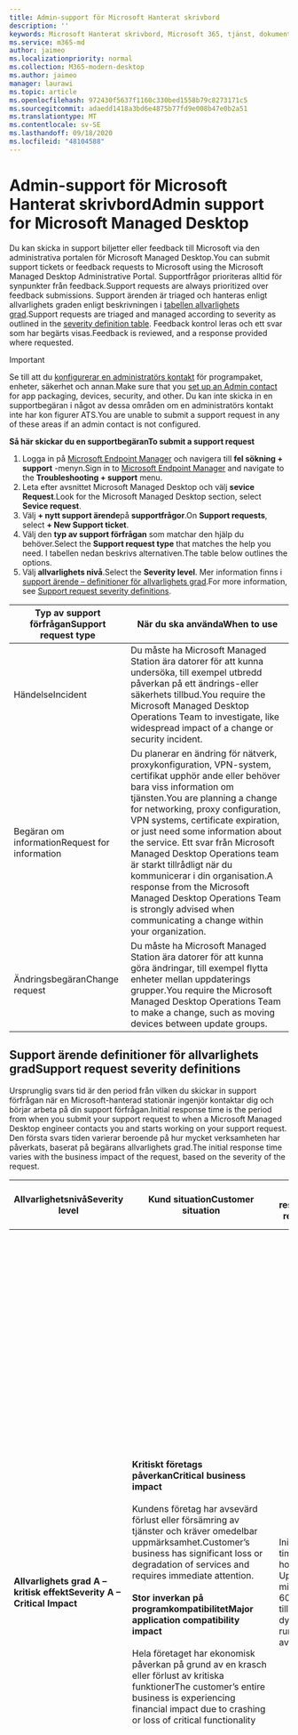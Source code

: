 ```yaml
---
title: Admin-support för Microsoft Hanterat skrivbord
description: ''
keywords: Microsoft Hanterat skrivbord, Microsoft 365, tjänst, dokumentation
ms.service: m365-md
author: jaimeo
ms.localizationpriority: normal
ms.collection: M365-modern-desktop
ms.author: jaimeo
manager: laurawi
ms.topic: article
ms.openlocfilehash: 972430f5637f1160c330bed1558b79c8273171c5
ms.sourcegitcommit: adaedd1418a3bd6e4875b77fd9e008b47e0b2a51
ms.translationtype: MT
ms.contentlocale: sv-SE
ms.lasthandoff: 09/18/2020
ms.locfileid: "48104588"
---
```

# <a name="admin-support-for-microsoft-managed-desktop"></a><span data-ttu-id="0ad10-103">Admin-support för Microsoft Hanterat skrivbord</span><span class="sxs-lookup"><span data-stu-id="0ad10-103">Admin support for Microsoft Managed Desktop</span></span>

<span data-ttu-id="0ad10-104">Du kan skicka in support biljetter eller feedback till Microsoft via den administrativa portalen för Microsoft Managed Desktop.</span><span class="sxs-lookup"><span data-stu-id="0ad10-104">You can submit support tickets or feedback requests to Microsoft using the Microsoft Managed Desktop Administrative Portal.</span></span> <span data-ttu-id="0ad10-105">Supportfrågor prioriteras alltid för synpunkter från feedback.</span><span class="sxs-lookup"><span data-stu-id="0ad10-105">Support requests are always prioritized over feedback submissions.</span></span> <span data-ttu-id="0ad10-106">Support ärenden är triaged och hanteras enligt allvarlighets graden enligt beskrivningen i [tabellen allvarlighets grad](#sev).</span><span class="sxs-lookup"><span data-stu-id="0ad10-106">Support requests are triaged and managed according to severity as outlined in the [severity definition table](#sev).</span></span> <span data-ttu-id="0ad10-107">Feedback kontrol leras och ett svar som har begärts visas.</span><span class="sxs-lookup"><span data-stu-id="0ad10-107">Feedback is reviewed, and a response provided where requested.</span></span> 

>[!IMPORTANT]
><span data-ttu-id="0ad10-108">Se till att du [konfigurerar en administratörs kontakt](../get-started/add-admin-contacts.md) för programpaket, enheter, säkerhet och annan.</span><span class="sxs-lookup"><span data-stu-id="0ad10-108">Make sure that you [set up an Admin contact](../get-started/add-admin-contacts.md) for app packaging, devices, security, and other.</span></span> <span data-ttu-id="0ad10-109">Du kan inte skicka in en supportbegäran i något av dessa områden om en administratörs kontakt inte har kon figurer ATS.</span><span class="sxs-lookup"><span data-stu-id="0ad10-109">You are unable to submit a support request in any of these areas if an admin contact is not configured.</span></span>

<span data-ttu-id="0ad10-110">**Så här skickar du en supportbegäran**</span><span class="sxs-lookup"><span data-stu-id="0ad10-110">**To submit a support request**</span></span>
1. <span data-ttu-id="0ad10-111">Logga in på [Microsoft Endpoint Manager](https://endpoint.microsoft.com/) och navigera till **fel sökning + support** -menyn.</span><span class="sxs-lookup"><span data-stu-id="0ad10-111">Sign in to [Microsoft Endpoint Manager](https://endpoint.microsoft.com/) and navigate to the **Troubleshooting + support** menu.</span></span>
2. <span data-ttu-id="0ad10-112">Leta efter avsnittet Microsoft Managed Desktop och välj **sevice Request**.</span><span class="sxs-lookup"><span data-stu-id="0ad10-112">Look for the Microsoft Managed Desktop section, select **Sevice request**.</span></span>
3. <span data-ttu-id="0ad10-113">Välj **+ nytt support ärende**på **supportfrågor**.</span><span class="sxs-lookup"><span data-stu-id="0ad10-113">On **Support requests**, select **+ New Support ticket**.</span></span>
4. <span data-ttu-id="0ad10-114">Välj den **typ av support förfrågan** som matchar den hjälp du behöver.</span><span class="sxs-lookup"><span data-stu-id="0ad10-114">Select the **Support request type** that matches the help you need.</span></span> <span data-ttu-id="0ad10-115">I tabellen nedan beskrivs alternativen.</span><span class="sxs-lookup"><span data-stu-id="0ad10-115">The table below outlines the options.</span></span> 
5. <span data-ttu-id="0ad10-116">Välj **allvarlighets nivå**.</span><span class="sxs-lookup"><span data-stu-id="0ad10-116">Select the **Severity level**.</span></span> <span data-ttu-id="0ad10-117">Mer information finns i [support ärende – definitioner för allvarlighets grad](#sev).</span><span class="sxs-lookup"><span data-stu-id="0ad10-117">For more information, see [Support request severity definitions](#sev).</span></span> 

<span data-ttu-id="0ad10-118">Typ av support förfrågan</span><span class="sxs-lookup"><span data-stu-id="0ad10-118">Support request type</span></span> | <span data-ttu-id="0ad10-119">När du ska använda</span><span class="sxs-lookup"><span data-stu-id="0ad10-119">When to use</span></span>
--- | ---
<span data-ttu-id="0ad10-120">Händelse</span><span class="sxs-lookup"><span data-stu-id="0ad10-120">Incident</span></span> | <span data-ttu-id="0ad10-121">Du måste ha Microsoft Managed Station ära datorer för att kunna undersöka, till exempel utbredd påverkan på ett ändrings-eller säkerhets tillbud.</span><span class="sxs-lookup"><span data-stu-id="0ad10-121">You require the Microsoft Managed Desktop Operations Team to investigate, like widespread impact of a change or security incident.</span></span>
<span data-ttu-id="0ad10-122">Begäran om information</span><span class="sxs-lookup"><span data-stu-id="0ad10-122">Request for information</span></span> | <span data-ttu-id="0ad10-123">Du planerar en ändring för nätverk, proxykonfiguration, VPN-system, certifikat upphör ande eller behöver bara viss information om tjänsten.</span><span class="sxs-lookup"><span data-stu-id="0ad10-123">You are planning a change for networking, proxy configuration, VPN systems, certificate expiration, or just need some information about the service.</span></span> <span data-ttu-id="0ad10-124">Ett svar från Microsoft Managed Desktop Operations team är starkt tillrådligt när du kommunicerar i din organisation.</span><span class="sxs-lookup"><span data-stu-id="0ad10-124">A response from the Microsoft Managed Desktop Operations Team is strongly advised when communicating a change within your organization.</span></span>
<span data-ttu-id="0ad10-125">Ändringsbegäran</span><span class="sxs-lookup"><span data-stu-id="0ad10-125">Change request</span></span> | <span data-ttu-id="0ad10-126">Du måste ha Microsoft Managed Station ära datorer för att kunna göra ändringar, till exempel flytta enheter mellan uppdaterings grupper.</span><span class="sxs-lookup"><span data-stu-id="0ad10-126">You require the Microsoft Managed Desktop Operations Team to make a change, such as moving devices between update groups.</span></span>

<span id="sev" />

## <a name="support-request-severity-definitions"></a><span data-ttu-id="0ad10-127">Support ärende definitioner för allvarlighets grad</span><span class="sxs-lookup"><span data-stu-id="0ad10-127">Support request severity definitions</span></span>

<span data-ttu-id="0ad10-128">Ursprunglig svars tid är den period från vilken du skickar in support förfrågan när en Microsoft-hanterad stationär ingenjör kontaktar dig och börjar arbeta på din support förfrågan.</span><span class="sxs-lookup"><span data-stu-id="0ad10-128">Initial response time is the period from when you submit your support request to when a Microsoft Managed Desktop engineer contacts you and starts working on your support request.</span></span> <span data-ttu-id="0ad10-129">Den första svars tiden varierar beroende på hur mycket verksamheten har påverkats, baserat på begärans allvarlighets grad.</span><span class="sxs-lookup"><span data-stu-id="0ad10-129">The initial response time varies with the business impact of the request, based on the severity of the request.</span></span>

<span data-ttu-id="0ad10-130">Allvarlighetsnivå</span><span class="sxs-lookup"><span data-stu-id="0ad10-130">Severity level</span></span>  | <span data-ttu-id="0ad10-131">Kund situation</span><span class="sxs-lookup"><span data-stu-id="0ad10-131">Customer situation</span></span> |  <span data-ttu-id="0ad10-132">Ursprunglig responstid</span><span class="sxs-lookup"><span data-stu-id="0ad10-132">Initial response time</span></span>   | <span data-ttu-id="0ad10-133">Förväntat kund svar</span><span class="sxs-lookup"><span data-stu-id="0ad10-133">Expected customer response</span></span>
--- | --- | --- | ---
<span data-ttu-id="0ad10-134">**Allvarlighets grad A – kritisk effekt**</span><span class="sxs-lookup"><span data-stu-id="0ad10-134">**Severity A – Critical Impact**</span></span> |  <span data-ttu-id="0ad10-135">**Kritiskt företags påverkan**</span><span class="sxs-lookup"><span data-stu-id="0ad10-135">**Critical business impact**</span></span><br><br><span data-ttu-id="0ad10-136">Kundens företag har avsevärd förlust eller försämring av tjänster och kräver omedelbar uppmärksamhet.</span><span class="sxs-lookup"><span data-stu-id="0ad10-136">Customer’s business has significant loss or degradation of services and requires immediate attention.</span></span><br><br><span data-ttu-id="0ad10-137">**Stor inverkan på programkompatibilitet**</span><span class="sxs-lookup"><span data-stu-id="0ad10-137">**Major application compatibility impact**</span></span><br><br><span data-ttu-id="0ad10-138">Hela företaget har ekonomisk påverkan på grund av en krasch eller förlust av kritiska funktioner</span><span class="sxs-lookup"><span data-stu-id="0ad10-138">The customer’s entire business is experiencing financial impact due to crashing or loss of critical functionality</span></span> | <span data-ttu-id="0ad10-139">Initial: < 1 timme</span><span class="sxs-lookup"><span data-stu-id="0ad10-139">Initial: < 1 hour</span></span><br><span data-ttu-id="0ad10-140">Uppdatering: 60 minuter</span><span class="sxs-lookup"><span data-stu-id="0ad10-140">Update: 60 minutes</span></span><br><span data-ttu-id="0ad10-141">tillgänglig dygnet runt</span><span class="sxs-lookup"><span data-stu-id="0ad10-141">24x7 available</span></span> | <span data-ttu-id="0ad10-142">När du väljer allvarlighets grad bekräftar du att problemet har stor betydelse för verksamheten, med mycket förlust och försämring av tjänster.</span><span class="sxs-lookup"><span data-stu-id="0ad10-142">When you select Severity A, you confirm that the issue has critical business impact, with severe loss and degradation of services.</span></span> <br><br><span data-ttu-id="0ad10-143">Problemet är omedelbart uppfyllt och du åtar dig att svara kontinuerligt dygnet runt varje dag med Microsoft-teamet tills den är upplösningen, annars kan Microsoft till sin eget gottfinnande minska allvarlighets graden för nivå B.</span><span class="sxs-lookup"><span data-stu-id="0ad10-143">The issue demands an immediate response, and you commit to continuous 24x7 operation every day with the Microsoft team until resolution, otherwise, Microsoft may at its discretion decrease the Severity to level B.</span></span><br><br> <span data-ttu-id="0ad10-144">Du ser också till att Microsoft har din korrekta kontakt information.</span><span class="sxs-lookup"><span data-stu-id="0ad10-144">You also ensure that Microsoft has your accurate contact information.</span></span> 
<span data-ttu-id="0ad10-145">**Allvarlighets grad B – måttlig påverkan**</span><span class="sxs-lookup"><span data-stu-id="0ad10-145">**Severity B – Moderate Impact**</span></span> |  <span data-ttu-id="0ad10-146">**Måttlig rörelse påverkan**</span><span class="sxs-lookup"><span data-stu-id="0ad10-146">**Moderate business impact**</span></span><br><br><span data-ttu-id="0ad10-147">Kundens företag har en måttlig förlust eller försämring av tjänster, men arbetet kan rimligen kunna göras på ett syn sätt.</span><span class="sxs-lookup"><span data-stu-id="0ad10-147">Customer’s business has moderate loss or degradation of services, but work can reasonably continue in an impaired manner.</span></span><br><br><span data-ttu-id="0ad10-148">**Måttlig påverkan på programkompatibilitet**</span><span class="sxs-lookup"><span data-stu-id="0ad10-148">**Moderate application compatibility impact**</span></span><br><br><span data-ttu-id="0ad10-149">En specifik företags grupp är inte längre produktiv, på grund av krasch beteende eller förlust av kritisk funktion.</span><span class="sxs-lookup"><span data-stu-id="0ad10-149">A specific business group is no longer productive, due to crashing behavior or loss of critical functionality.</span></span> |  <span data-ttu-id="0ad10-150">Initial: < 4 timmar</span><span class="sxs-lookup"><span data-stu-id="0ad10-150">Initial: < 4 hours</span></span><br><span data-ttu-id="0ad10-151">Uppdatera: 12 timmar</span><span class="sxs-lookup"><span data-stu-id="0ad10-151">Update: 12 hours</span></span><br><span data-ttu-id="0ad10-152">Kontors tid (dygnet runt)</span><span class="sxs-lookup"><span data-stu-id="0ad10-152">Business hours (24x7 available)</span></span> | <span data-ttu-id="0ad10-153">När du väljer allvarlighets grad B bekräftar du att problemet har stor inverkan på ditt företag med förlust och försämring av tjänster, men lösningarna möjliggör rimlig, vår tillfälliga, affärs kontinuitet.</span><span class="sxs-lookup"><span data-stu-id="0ad10-153">When you select Severity B, you confirm that the issue has moderate impact to your business with loss and degradation of services, but workarounds enable reasonable, albeit temporary, business continuity.</span></span> <br><br><span data-ttu-id="0ad10-154">Problemet kräver ett brådskande svar.</span><span class="sxs-lookup"><span data-stu-id="0ad10-154">The issue demands an urgent response.</span></span> <span data-ttu-id="0ad10-155">Om du valde dygnet runt när du skickar in support förfrågan, genomför du en ständig dygns åtgärd varje dag med Microsoft-teamet tills lösningen uppfylls, annars kanske Microsoft kan minska allvarlighets graden för nivå C. Om du valt support för företag när du skickar en allvarlighets grad B-incident kontaktar Microsoft dig bara under kontors tid.</span><span class="sxs-lookup"><span data-stu-id="0ad10-155">If you chose 24x7 when you submit the support request, you commit to a continuous 24x7 operation every day with the Microsoft team until resolution, otherwise, Microsoft might at its discretion decrease the severity to level C. If you chose business-hours support when you submit a Severity B incident, Microsoft will contact you during business hours only.</span></span><br><br><span data-ttu-id="0ad10-156">Du ser också till att Microsoft har din korrekta kontakt information.</span><span class="sxs-lookup"><span data-stu-id="0ad10-156">You also ensure that Microsoft has your accurate contact information.</span></span>
<span data-ttu-id="0ad10-157">**Allvarlighets grad C – minimal påverkan**</span><span class="sxs-lookup"><span data-stu-id="0ad10-157">**Severity C – Minimal Impact**</span></span> |   <span data-ttu-id="0ad10-158">**Minsta rörelse påverkan**</span><span class="sxs-lookup"><span data-stu-id="0ad10-158">**Minimum business impact**</span></span><br><br> <span data-ttu-id="0ad10-159">Kundens företag fungerar med mindre hinder för tjänster.</span><span class="sxs-lookup"><span data-stu-id="0ad10-159">Customer’s business is functioning with minor impediments of services.</span></span><br><br><span data-ttu-id="0ad10-160">**Mindre programkompatibilitet påverkas**</span><span class="sxs-lookup"><span data-stu-id="0ad10-160">**Minor application compatibility impact**</span></span><br><br><span data-ttu-id="0ad10-161">Potentiellt orelaterade användare upplever mindre kompatibilitetsproblem som inte hindrar produktivitet</span><span class="sxs-lookup"><span data-stu-id="0ad10-161">Potentially unrelated users experience minor compatibility issues that do not prevent productivity</span></span> |    <span data-ttu-id="0ad10-162">Initial: < 8 timmar</span><span class="sxs-lookup"><span data-stu-id="0ad10-162">Initial: < 8 hours</span></span><br><span data-ttu-id="0ad10-163">Uppdatera: 24 timmar</span><span class="sxs-lookup"><span data-stu-id="0ad10-163">Update: 24 hours</span></span><br><span data-ttu-id="0ad10-164">Kontors tid</span><span class="sxs-lookup"><span data-stu-id="0ad10-164">Business hours</span></span>  | <span data-ttu-id="0ad10-165">När du väljer allvarlighets grad C bekräftar du att problemet har minsta påverkan på verksamheten med mindre hinder för tjänsten.</span><span class="sxs-lookup"><span data-stu-id="0ad10-165">When you select Severity C, you confirm that the issue has minimum impact to your business with minor impediment of service.</span></span><br><br><span data-ttu-id="0ad10-166">För en allvarlighets grad C-olycka kontaktar Microsoft dig bara under kontors tid.</span><span class="sxs-lookup"><span data-stu-id="0ad10-166">For a Severity C incident, Microsoft will contact you during business hours only.</span></span><br><br><span data-ttu-id="0ad10-167">Du ser också till att Microsoft har din korrekta kontakt information</span><span class="sxs-lookup"><span data-stu-id="0ad10-167">You also ensure that Microsoft has your accurate contact information</span></span>

<span data-ttu-id="0ad10-168">Ytterligare information:</span><span class="sxs-lookup"><span data-stu-id="0ad10-168">Additional details:</span></span>
- <span data-ttu-id="0ad10-169">**Support språk** – all support tillhandahålls på engelska.</span><span class="sxs-lookup"><span data-stu-id="0ad10-169">**Support languages** - All support is provided in English.</span></span>
- <span data-ttu-id="0ad10-170">**Ändringar på allvarlighets nivå** – Microsoft kan nedgradera allvarlighets graden om kunden inte kan tillhandahålla adekvata resurser eller svar för att Microsoft ska fortsätta med problemlösningen för problem.</span><span class="sxs-lookup"><span data-stu-id="0ad10-170">**Severity level changes** - Microsoft may downgrade the severity level if the customer is not able to provide adequate resources or responses to enable Microsoft to continue with problem resolution efforts.</span></span> 
- <span data-ttu-id="0ad10-171">**Kontors tid** – i de flesta länder är kontors tid det från 9:00 AM till 5:00 PM, Pacific, normal tid.</span><span class="sxs-lookup"><span data-stu-id="0ad10-171">**Business hours** - For most countries, business hours are from 9:00 AM to 5:00 PM, Pacific Standard Time.</span></span>
- <span data-ttu-id="0ad10-172">**Programkompatibilitet** – för att få programkompatibilitetsproblem måste det finnas ett problem med program varan, med samma version av programmet, mellan den tidigare och den aktuella versionen av Windows eller Office.</span><span class="sxs-lookup"><span data-stu-id="0ad10-172">**Application compatibility** - For an application compatibility issue to be considered, there must be a reproduceable error, of the same version of the application, between the previous and current version of Windows or Office.</span></span> <span data-ttu-id="0ad10-173">För att lösa problem med programkompatibilitet krävs en kund kontakt för att det ska fungera.</span><span class="sxs-lookup"><span data-stu-id="0ad10-173">To resolve application compatibility issues, Microsoft requires a customer point of contact to work with.</span></span> <span data-ttu-id="0ad10-174">Personen måste arbeta direkt med vårt snabb uppföljnings team för att undersöka och lösa problemet.</span><span class="sxs-lookup"><span data-stu-id="0ad10-174">The individual must work directly with our Fast Track team to investigate and resolve the issue.</span></span>
- <span data-ttu-id="0ad10-175">**Svars tid för kunder** Om en kund inte kan uppfylla de förväntada svars kraven, nedgraderas begäran av en allvarlighets grad till ett minimum av allvarlighets grad C. Om en kund inte svarar på en begäran om att få en åtgärd kommer Microsoft att minska och stänga support förfrågan inom 48 timmar efter den senaste begäran.</span><span class="sxs-lookup"><span data-stu-id="0ad10-175">**Customer response time** If a customer is unable to meet the expected response requirements, Microsoft will downgrade the request by one severity level, to a minimum of Severity C. If a customer is unresponsive to requests for action, Microsoft will mitigate and close the support request within 48 hours of the last request.</span></span>

## <a name="provide-feedback"></a><span data-ttu-id="0ad10-176">Ge feedback</span><span class="sxs-lookup"><span data-stu-id="0ad10-176">Provide feedback</span></span>

<span data-ttu-id="0ad10-177">Vi uppskattar din feedback och använder den för att förbättra support upplevelsen för administratörer.</span><span class="sxs-lookup"><span data-stu-id="0ad10-177">We appreciate your feedback and use it to improve the admin support experience.</span></span>

<span data-ttu-id="0ad10-178">När en biljett har **begränsats** eller **lösts** kan du dela med dig av dina synpunkter på din upplevelse med just det problemet.</span><span class="sxs-lookup"><span data-stu-id="0ad10-178">Once a ticket is in the **Mitigated** or **Resolved** state, you can share your feedback on your experience with that particular issue.</span></span> <span data-ttu-id="0ad10-179">För att göra det går du till sidan **service begär Anden** i **fel sökning + support** -menyn i Mem-portalen.</span><span class="sxs-lookup"><span data-stu-id="0ad10-179">To do this, go to the **Service requests** page in the **Troubleshooting + support** menu of the MEM portal.</span></span> <span data-ttu-id="0ad10-180">Välj den specifika biljetten.</span><span class="sxs-lookup"><span data-stu-id="0ad10-180">Select the specific ticket.</span></span> <span data-ttu-id="0ad10-181">Biljett uppgifterna visas i den högra rutan, Välj fliken **feedback** och ange den information som krävs.</span><span class="sxs-lookup"><span data-stu-id="0ad10-181">The ticket details will appear in the fly-in on the right side, select the **Feedback** tab, and provide the requested information.</span></span> <span data-ttu-id="0ad10-182">Var försiktig så att du inte får med personlig information i feedback-formuläret.</span><span class="sxs-lookup"><span data-stu-id="0ad10-182">Be careful not to include any personal information in the feedback form.</span></span> <span data-ttu-id="0ad10-183">Mer information om sekretess finns i [Microsofts sekretess policy](https://privacy.microsoft.com/privacystatement).</span><span class="sxs-lookup"><span data-stu-id="0ad10-183">For more information about privacy, see the [Microsoft Privacy Statement](https://privacy.microsoft.com/privacystatement).</span></span>

![Feedback-formulär](../../media/feedback_form.png)



## <a name="additional-resources"></a><span data-ttu-id="0ad10-185">Ytterligare resurser</span><span class="sxs-lookup"><span data-stu-id="0ad10-185">Additional resources</span></span>
- <span data-ttu-id="0ad10-186">[Användar stöd för Microsoft Managed Desktop](end-user-support.md).</span><span class="sxs-lookup"><span data-stu-id="0ad10-186">[User support for Microsoft Managed Desktop](end-user-support.md).</span></span> 
- <span data-ttu-id="0ad10-187">[Stöd för Microsoft Managed Desktop](../service-description/support.md).</span><span class="sxs-lookup"><span data-stu-id="0ad10-187">[Support for Microsoft Managed Desktop](../service-description/support.md).</span></span> 
- <span data-ttu-id="0ad10-188">Om du redan prenumererar på Microsoft Managed Desktop kan du hitta detaljerade procedurer, process flöden, arbets instruktioner och vanliga frågor och svar i administratörs guiden för Microsoft- **Online resources** hanterade **Skriv bord på** **administrations** -menyn i Microsoft [slut punkts hanteraren](https://endpoint.microsoft.com/).</span><span class="sxs-lookup"><span data-stu-id="0ad10-188">If you already subscribe to Microsoft Managed Desktop, you can find detailed procedures, process flows, work instructions, and FAQs in the Microsoft Managed Desktop Admin Guide in the **Online resources** page under the **Microsoft Managed Desktop** section of the **Tenant administration** menu in [Microsoft Endpoint Manager](https://endpoint.microsoft.com/).</span></span>
